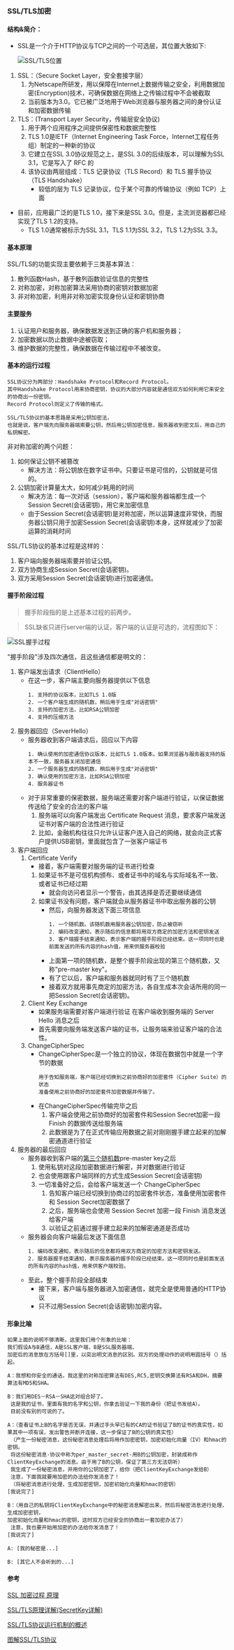### SSL/TLS加密

#### 结构&简介：
* SSL是一个介于HTTP协议与TCP之间的一个可选层，其位置大致如下:

    ![SSL/TLS位置](../img/SSL&TLS.png)

1. SSL：（Secure Socket Layer，安全套接字层）
    1. 为Netscape所研发，用以保障在Internet上数据传输之安全，利用数据加密(Encryption)技术，可确保数据在网络上之传输过程中不会被截取
    2. 当前版本为3.0。它已被广泛地用于Web浏览器与服务器之间的身份认证和加密数据传输
2. TLS：(Transport Layer Security，传输层安全协议)
    1. 用于两个应用程序之间提供保密性和数据完整性
    2. TLS 1.0是IETF（Internet Engineering Task Force，Internet工程任务组）制定的一种新的协议
    3. 它建立在SSL 3.0协议规范之上，是SSL 3.0的后续版本，可以理解为SSL 3.1，它是写入了 RFC 的
    4. 该协议由两层组成：TLS 记录协议（TLS Record）和 TLS 握手协议（TLS Handshake）
        * 较低的层为 TLS 记录协议，位于某个可靠的传输协议（例如 TCP）上面
* 目前，应用最广泛的是TLS 1.0，接下来是SSL 3.0。但是，主流浏览器都已经实现了TLS 1.2的支持。
    * TLS 1.0通常被标示为SSL 3.1，TLS 1.1为SSL 3.2，TLS 1.2为SSL 3.3。

#### 基本原理

SSL/TLS的功能实现主要依赖于三类基本算法：
1. 散列函数Hash，基于散列函数验证信息的完整性
2. 对称加密，对称加密算法采用协商的密钥对数据加密
3. 非对称加密，利用非对称加密实现身份认证和密钥协商

#### 主要服务

1. 认证用户和服务器，确保数据发送到正确的客户机和服务器；
2. 加密数据以防止数据中途被窃取；
3. 维护数据的完整性，确保数据在传输过程中不被改变。

#### 基本的运行过程

```
SSL协议分为两部分：Handshake Protocol和Record Protocol。
其中Handshake Protocol用来协商密钥，协议的大部分内容就是通信双方如何利用它来安全的协商出一份密钥。
Record Protocol则定义了传输的格式。
```

```
SSL/TLS协议的基本思路是采用公钥加密法，
也就是说，客户端先向服务器端索要公钥，然后用公钥加密信息，服务器收到密文后，用自己的私钥解密。
```
非对称加密的两个问题：
1. 如何保证公钥不被篡改
    * 解决方法：将公钥放在数字证书中。只要证书是可信的，公钥就是可信的。
2. 公钥加密计算量太大，如何减少耗用的时间
    * 解决方法：每一次对话（session），客户端和服务器端都生成一个Session Secret(会话密钥)，用它来加密信息
    * 由于Session Secret(会话密钥)是对称加密，所以运算速度非常快，而服务器公钥只用于加密Session Secret(会话密钥)本身，这样就减少了加密运算的消耗时间

SSL/TLS协议的基本过程是这样的：
1. 客户端向服务器端索要并验证公钥。
1. 双方协商生成Session Secret(会话密钥)。
1. 双方采用Session Secret(会话密钥)进行加密通信。

#### 握手阶段过程
> 握手阶段指的是上述基本过程的前两步。

> SSL缺省只进行server端的认证，客户端的认证是可选的，流程图如下：

![SSL握手过程](../img/SSL_HandShake.png)

"握手阶段"涉及四次通信，且这些通信都是明文的：
1. 客户端发出请求（ClientHello）
    * 在这一步，客户端主要向服务器提供以下信息
        ```
        1. 支持的协议版本，比如TLS 1.0版
        2. 一个客户端生成的随机数，稍后用于生成"对话密钥"
        3. 支持的加密方法，比如RSA公钥加密
        4. 支持的压缩方法
        ```
2. 服务器回应（SeverHello）
    * 服务器收到客户端请求后，回应以下内容
        ```
        1. 确认使用的加密通信协议版本，比如TLS 1.0版本。如果浏览器与服务器支持的版本不一致，服务器关闭加密通信
        2. 一个服务器生成的随机数，稍后用于生成"对话密钥"
        3. 确认使用的加密方法，比如RSA公钥加密
        4. 服务器证书
        ```
    * 对于非常重要的保密数据，服务端还需要对客户端进行验证，以保证数据传送给了安全的合法的客户端
        1. 服务端可以向客户端发出 Certificate Request 消息，要求客户端发送证书对客户端的合法性进行验证
        2. 比如，金融机构往往只允许认证客户连入自己的网络，就会向正式客户提供USB密钥，里面就包含了一张客户端证书
3. 客户端回应
    1. Certificate Verify
        * 接着，客户端需要对服务端的证书进行检查
        1. 如果证书不是可信机构颁布、或者证书中的域名与实际域名不一致、或者证书已经过期
            * 就会向访问者显示一个警告，由其选择是否还要继续通信
        2. 如果证书没有问题，客户端就会从服务器证书中取出服务器的公钥
            * 然后，向服务器发送下面三项信息
                ```
                1. 一个随机数。该随机数用服务器公钥加密，防止被窃听
                2. 编码改变通知，表示随后的信息都将用双方商定的加密方法和密钥发送
                3. 客户端握手结束通知，表示客户端的握手阶段已经结束。这一项同时也是前面发送的所有内容的hash值，用来供服务器校验
                ```
            * 上面第一项的随机数，是整个握手阶段出现的第三个随机数，又称"pre-master key"。
            * 有了它以后，客户端和服务器就同时有了三个随机数
            * 接着双方就用事先商定的加密方法，各自生成本次会话所用的同一把Session Secret(会话密钥)。
    2. Client Key Exchange
        * 如果服务端需要对客户端进行验证 在客户端收到服务端的 Server Hello 消息之后
        * 首先需要向服务端发送客户端的证书，让服务端来验证客户端的合法性。
    3. ChangeCipherSpec
        * ChangeCipherSpec是一个独立的协议，体现在数据包中就是一个字节的数据
            ```
            用于告知服务端，客户端已经切换到之前协商好的加密套件（Cipher Suite）的状态
            准备使用之前协商好的加密套件加密数据并传输了。
            ```
        * 在ChangeCipherSpec传输完毕之后
            1. 客户端会使用之前协商好的加密套件和Session Secret加密一段 Finish 的数据传送给服务端
            2. 此数据是为了在正式传输应用数据之前对刚刚握手建立起来的加解密通道进行验证
4. 服务器的最后回应
    * 服务器收到客户端的[第三个随机数]()pre-master key之后
        1. 使用私钥对这段加密数据进行解密，并对数据进行验证
        2. 也会使用跟客户端同样的方式生成Session Secret(会话密钥)
        3. 一切准备好之后，会给客户端发送一个 ChangeCipherSpec
            1. 告知客户端已经切换到协商过的加密套件状态，准备使用加密套件和 Session Secret加密数据了
            2. 之后，服务端也会使用 Session Secret 加密一段 Finish 消息发送给客户端
            3. 以验证之前通过握手建立起来的加解密通道是否成功
    * 服务器会向客户端最后发送下面信息
        ```
        1. 编码改变通知，表示随后的信息都将用双方商定的加密方法和密钥发送。
        2. 服务器握手结束通知，表示服务器的握手阶段已经结束。这一项同时也是前面发送的所有内容的hash值，用来供客户端校验。
        ```
    * 至此，整个握手阶段全部结束
        * 接下来，客户端与服务器进入加密通信，就完全是使用普通的HTTP协议
        * 只不过用Session Secret(会话密钥)加密内容。

#### 形象比喻

```
如果上面的说明不够清晰，这里我们用个形象的比喻：
我们假设A与B通信，A是SSL客户端，B是SSL服务器端，
加密后的消息放在方括号[]里，以突出明文消息的区别。双方的处理动作的说明用圆括号（）括起。

A：我想和你安全的通话，我这里的对称加密算法有DES,RC5,密钥交换算法有RSA和DH，摘要算法有MD5和SHA。

B：我们用DES－RSA－SHA这对组合好了。
 这是我的证书，里面有我的名字和公钥，你拿去验证一下我的身份（把证书发给A）。
 目前没有别的可说的了。

A：（查看证书上B的名字是否无误，并通过手头早已有的CA的证书验证了B的证书的真实性，如果其中一项有误，发出警告并断开连接，这一步保证了B的公钥的真实性）
 （产生一份秘密消息，这份秘密消息处理后将用作加密密钥，加密初始化向量（IV）和hmac的密钥。
 将这份秘密消息-协议中称为per_master_secret-用B的公钥加密，封装成称作ClientKeyExchange的消息。由于用了B的公钥，保证了第三方无法窃听）
 我生成了一份秘密消息，并用你的公钥加密了，给你（把ClientKeyExchange发给B）
 注意，下面我就要用加密的办法给你发消息了！
 （将秘密消息进行处理，生成加密密钥，加密初始化向量和hmac的密钥）
[我说完了]

B：（用自己的私钥将ClientKeyExchange中的秘密消息解密出来，然后将秘密消息进行处理，生成加密密钥，
加密初始化向量和hmac的密钥，这时双方已经安全的协商出一套加密办法了）
 注意，我也要开始用加密的办法给你发消息了！
[我说完了]

A: [我的秘密是...]

B: [其它人不会听到的...]

```

#### 参考

[SSL 加密过程 原理](https://blog.csdn.net/jinjiang888666/article/details/6325191)

[SSL/TLS原理详解(SecretKey详解)](https://segmentfault.com/a/1190000002554673)

[SSL/TLS协议运行机制的概述](http://www.ruanyifeng.com/blog/2014/02/ssl_tls.html)

[图解SSL/TLS协议](http://www.ruanyifeng.com/blog/2014/09/illustration-ssl.html)